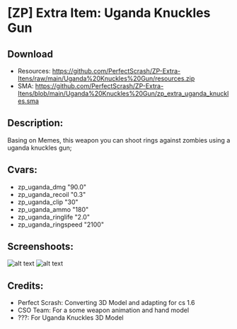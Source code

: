 # [ZP] Extra Item: Uganda Knuckles Gun

## Download
- Resources: https://github.com/PerfectScrash/ZP-Extra-Itens/raw/main/Uganda%20Knuckles%20Gun/resources.zip
- SMA: https://github.com/PerfectScrash/ZP-Extra-Itens/blob/main/Uganda%20Knuckles%20Gun/zp_extra_uganda_knuckles.sma

## Description:
  Basing on Memes, this weapon you can shoot rings against zombies using a uganda knuckles gun;

## Cvars:
- zp_uganda_dmg "90.0"
- zp_uganda_recoil "0.3"
- zp_uganda_clip "30"
- zp_uganda_ammo "180"
- zp_uganda_ringlife "2.0"
- zp_uganda_ringspeed "2100"

## Screenshoots:
![alt text](https://steamuserimages-a.akamaihd.net/ugc/1692751721951380010/B70D14BA56C4D96FC4FF21D3A53F67EDDF479DEA/)
![alt text](https://steamuserimages-a.akamaihd.net/ugc/1692751721951379860/C89BC101D94234D1B27CB36D824410A46DE34A55/)

## Credits:
- Perfect Scrash: Converting 3D Model and adapting for cs 1.6
- CSO Team: For a some weapon animation and hand model
- ???: For Uganda Knuckles 3D Model
